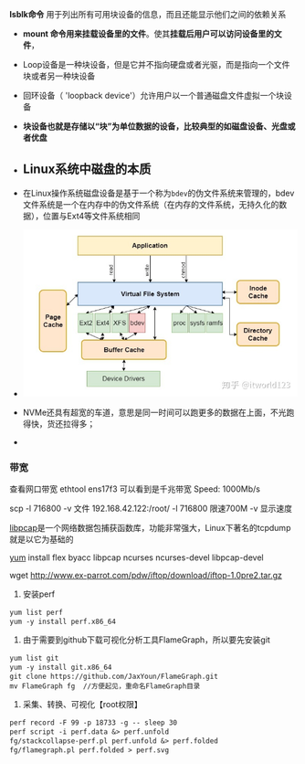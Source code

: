 **lsblk命令** 用于列出所有可用块设备的信息，而且还能显示他们之间的依赖关系

- **mount 命令用来挂载设备里的文件**。使其**挂载后用户可以访问设备里的文件**，

- Loop设备是一种块设备，但是它并不指向硬盘或者光驱，而是指向一个文件块或者另一种块设备

- 回环设备（ 'loopback device'）允许用户以一个普通磁盘文件虚拟一个块设备

- **块设备也就是存储以“块”为单位数据的设备，比较典型的如磁盘设备、光盘或者优盘**

- ## Linux系统中磁盘的本质

- 在Linux操作系统磁盘设备是基于一个称为`bdev`的伪文件系统来管理的，bdev文件系统是一个在内存中的伪文件系统（在内存的文件系统，无持久化的数据），位置与Ext4等文件系统相同

- ![img](assets/v2-d41ffb9a58feded583499d111ad58720_b.jpg)

- NVMe还具有超宽的车道，意思是同一时间可以跑更多的数据在上面，不光跑得快，货还拉得多；
- 

### 带宽



查看网口带宽
ethtool ens17f3
可以看到是千兆带宽
Speed: 1000Mb/s

scp -l 716800 -v 文件  192.168.42.122:/root/
-l 716800 限速700M
-v 显示速度

[libpcap](https://so.csdn.net/so/search?q=libpcap&spm=1001.2101.3001.7020)是一个网络数据包捕获函数库，功能非常强大，Linux下著名的tcpdump就是以它为基础的



[yum](https://so.csdn.net/so/search?q=yum&spm=1001.2101.3001.7020) install flex byacc  libpcap ncurses ncurses-devel libpcap-devel

wget http://www.ex-parrot.com/pdw/iftop/download/iftop-1.0pre2.tar.gz





1. 安装perf

```
yum list perf
yum -y install perf.x86_64
```

1. 由于需要到github下载可视化分析工具FlameGraph，所以要先安装git

```
yum list git
yum -y install git.x86_64
git clone https://github.com/JaxYoun/FlameGraph.git
mv FlameGraph fg  //方便起见，重命名FlameGraph目录
```

1. 采集、转换、可视化【root权限】

```
perf record -F 99 -p 18733 -g -- sleep 30
perf script -i perf.data &> perf.unfold
fg/stackcollapse-perf.pl perf.unfold &> perf.folded
fg/flamegraph.pl perf.folded > perf.svg
```







### 